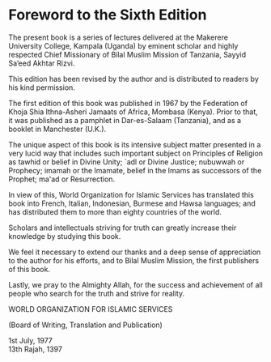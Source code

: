 Foreword to the Sixth Edition
=============================

The present book is a series of lectures delivered at the Makerere
University College, Kampala (Uganda) by eminent scholar and highly
respected Chief Missionary of Bilal Muslim Mission of Tanzania, Sayyid
Sa’eed Akhtar Rizvi.

This edition has been revised by the author and is distributed to
readers by his kind permission.

The first edition of this book was published in 1967 by the Federation
of Khoja Shia Ithna-Asheri Jamaats of Africa, Mombasa (Kenya). Prior to
that, it was published as a pamphlet in Dar-es-Salaam (Tanzania), and as
a booklet in Manchester (U.K.).

The unique aspect of this book is its intensive subject matter presented
in a very lucid way that includes such important subject on Principles
of Religion as tawhid or belief in Divine Unity; \`adl or Divine
Justice; nubuwwah or Prophecy; imamah or the Imamate, belief in the
Imams as successors of the Prophet; ma'ad or Resurrection.

In view of this, World Organization for Islamic Services has translated
this book into French, Italian, Indonesian, Burmese and Hawsa languages;
and has distributed them to more than eighty countries of the world.

Scholars and intellectuals striving for truth can greatly increase their
knowledge by studying this book.

We feel it necessary to extend our thanks and a deep sense of
appreciation to the author for his efforts, and to Bilal Muslim Mission,
the first publishers of this book.

Lastly, we pray to the Almighty Allah, for the success and achievement
of all people who search for the truth and strive for reality.

WORLD ORGANIZATION FOR ISLAMIC SERVICES

(Board of Writing, Translation and Publication)

1st July, 1977  
 13th Rajah, 1397


